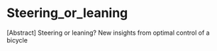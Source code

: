 # Steering_or_leaning
[Abstract] Steering or leaning? New insights from optimal control of a bicycle
